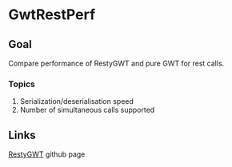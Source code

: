 # GwtRestPerf

## Goal

Compare performance of RestyGWT and pure GWT for rest calls.

### Topics

1. Serialization/deserialisation speed
2. Number of simultaneous calls supported

## Links

[RestyGWT](https://github.com/chirino/resty-gwt) github page


